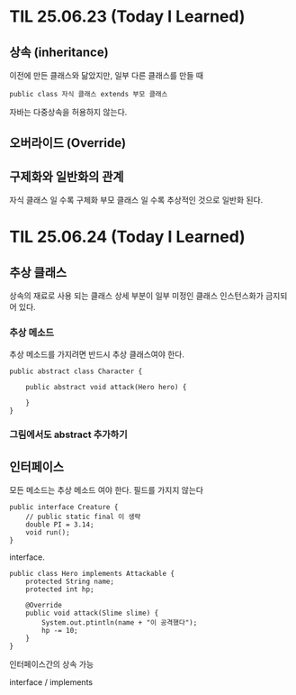 
# TIL 25.06.23 (Today I Learned)

## 상속 (inheritance)
 이전에 만든 클래스와 닮았지만, 일부 다른 클래스를 만들 때

    public class 자식 클래스 extends 부모 클래스

 자바는 다중상속을 허용하지 않는다.


## 오버라이드 (Override)


## 구제화와 일반화의 관계
자식 클래스 일 수록 구체화
부모 클래스 일 수록 추상적인 것으로 일반화 된다.


# TIL 25.06.24 (Today I Learned)

## 추상 클래스
 상속의 재료로 사용 되는 클래스
 상세 부분이 일부 미정인 클래스
 인스턴스화가 금지되어 있다.

### 추상 메소드
 추상 메소드를 가지려면 반드시 추상 클래스여야 한다.

    public abstract class Character {
        
        public abstract void attack(Hero hero) {
        
        }
    }

### 그림에서도 abstract 추가하기

## 인터페이스
 모든 메소드는 추상 메소드 여야 한다.
 필드를 가지지 않는다
 
    public interface Creature {
        // public static final 이 생략
        double PI = 3.14;
        void run();
    }

 interface.

    public class Hero implements Attackable {
        protected String name;
        protected int hp;

        @Override
        public void attack(Slime slime) {
            System.out.ptintln(name + "이 공격했다");
            hp -= 10;
        }
    }

 인터페이스간의 상속 가능

interface / implements

